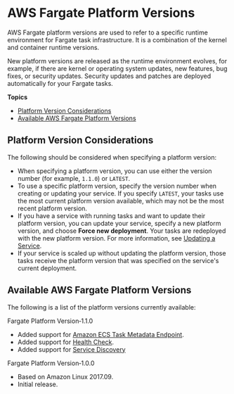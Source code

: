 # AWS Fargate Platform Versions<a name="platform_versions"></a>

AWS Fargate platform versions are used to refer to a specific runtime environment for Fargate task infrastructure\. It is a combination of the kernel and container runtime versions\. 

New platform versions are released as the runtime environment evolves, for example, if there are kernel or operating system updates, new features, bug fixes, or security updates\. Security updates and patches are deployed automatically for your Fargate tasks\.

**Topics**
+ [Platform Version Considerations](#platform-version-considerations)
+ [Available AWS Fargate Platform Versions](#available_pv)

## Platform Version Considerations<a name="platform-version-considerations"></a>

The following should be considered when specifying a platform version:
+ When specifying a platform version, you can use either the version number \(for example, `1.1.0`\) or `LATEST`\.
+ To use a specific platform version, specify the version number when creating or updating your service\. If you specify `LATEST`, your tasks use the most current platform version available, which may not be the most recent platform version\.
+ If you have a service with running tasks and want to update their platform version, you can update your service, specify a new platform version, and choose **Force new deployment**\. Your tasks are redeployed with the new platform version\. For more information, see [Updating a Service](update-service.md)\.
+ If your service is scaled up without updating the platform version, those tasks receive the platform version that was specified on the service's current deployment\.

## Available AWS Fargate Platform Versions<a name="available_pv"></a>

The following is a list of the platform versions currently available:

Fargate Platform Version‐1\.1\.0  
+ Added support for [Amazon ECS Task Metadata Endpoint](task-metadata-endpoint.md)\.
+ Added support for [Health Check](task_definition_parameters.md#container_definition_healthcheck)\.
+ Added support for [Service Discovery](service-discovery.md)

Fargate Platform Version‐1\.0\.0  
+ Based on Amazon Linux 2017\.09\.
+ Initial release\.
